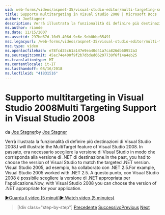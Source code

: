 ```yaml
---
uid: web-forms/videos/aspnet-35/visual-studio-editor/multi-targeting-support-in-visual-studio-2008
title: Supporto multitargeting in Visual Studio 2008 | Microsoft Docs
author: JoeStagner
description: Verrà illustrata la funzionalità di definire più destinazioni di Visual Studio 2008. In passato, era necessario scegliere la versione di Visual Studio in modo che corrisponda il versi .NET di destinazione...
ms.author: riande
ms.date: 11/15/2007
ms.assetid: 297bd67d-10d9-406d-9c6e-9db0bbe35491
msc.legacyurl: /web-forms/videos/aspnet-35/visual-studio-editor/multi-targeting-support-in-visual-studio-2008
msc.type: video
ms.openlocfilehash: e78fcd35c61a147e9ea40d41a7ca826db60952a3
ms.sourcegitcommit: 45ac74e400f9f2b7dbded66297730f6f14a4eb25
ms.translationtype: MT
ms.contentlocale: it-IT
ms.lasthandoff: 08/16/2018
ms.locfileid: "41831516"
---
```

<a name="multi-targeting-support-in-visual-studio-2008"></a><span data-ttu-id="152b9-104">Supporto multitargeting in Visual Studio 2008</span><span class="sxs-lookup"><span data-stu-id="152b9-104">Multi Targeting Support in Visual Studio 2008</span></span>
====================
<span data-ttu-id="152b9-105">da [Joe Stagner](https://github.com/JoeStagner)</span><span class="sxs-lookup"><span data-stu-id="152b9-105">by [Joe Stagner](https://github.com/JoeStagner)</span></span>

<span data-ttu-id="152b9-106">Verrà illustrata la funzionalità di definire più destinazioni di Visual Studio 2008.</span><span class="sxs-lookup"><span data-stu-id="152b9-106">I will illustrate the MultiTarget feature of Visual Studio 2008.</span></span> <span data-ttu-id="152b9-107">In passato, era necessario scegliere la versione di Visual Studio in modo che corrisponda alla versione di .NET di destinazione.</span><span class="sxs-lookup"><span data-stu-id="152b9-107">In the past, you had to choose the version of Visual Studio to match the targeted .NET version.</span></span> <span data-ttu-id="152b9-108">Visual Studio 2005, ad esempio, ha collaborato con .NET 2.5.</span><span class="sxs-lookup"><span data-stu-id="152b9-108">For example, Visual Studio 2005 worked with .NET 2.5.</span></span> <span data-ttu-id="152b9-109">A questo punto, con Visual Studio 2008 è possibile scegliere la versione di .NET appropriata per l'applicazione.</span><span class="sxs-lookup"><span data-stu-id="152b9-109">Now, with Visual Studio 2008 you can choose the version of .NET appropriate for your application.</span></span>

[<span data-ttu-id="152b9-110">&#9654;Guarda il video (5 minuti)</span><span class="sxs-lookup"><span data-stu-id="152b9-110">&#9654; Watch video (5 minutes)</span></span>](https://channel9.msdn.com/Blogs/ASP-NET-Site-Videos/multi-targeting-support-in-visual-studio-2008)

> [!div class="step-by-step"]
> <span data-ttu-id="152b9-111">[Precedente](javascript-debugging-in-visual-studio-2008.md)
> [Successivo](intellisense-for-jscript-and-aspnet-ajax.md)</span><span class="sxs-lookup"><span data-stu-id="152b9-111">[Previous](javascript-debugging-in-visual-studio-2008.md)
[Next](intellisense-for-jscript-and-aspnet-ajax.md)</span></span>
